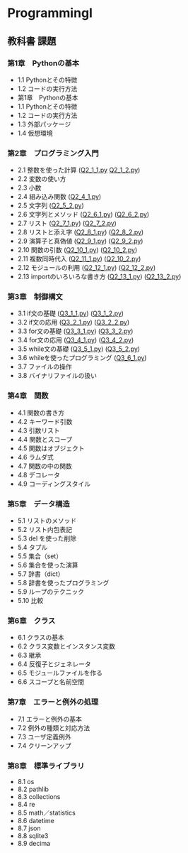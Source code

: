 # ProgrammingⅠ
## 教科書 課題
### 第1章　Pythonの基本
 - 1.1 Pythonとその特徴
 - 1.2 コードの実行方法
 - 第1章　Pythonの基本
 - 1.1 Pythonとその特徴
 - 1.2 コードの実行方法
 - 1.3 外部パッケージ
 - 1.4 仮想環境
### 第2章　プログラミング入門
 - 2.1 整数を使った計算 ([Q2_1_1.py](./CHAPTER02/Q2_1_1.py) [Q2_1_2.py](./CHAPTER02/Q2_1_2.py))
 - 2.2 変数の使い方 
 - 2.3 小数
 - 2.4 組み込み関数 ([Q2_4_1.py](./CHAPTER02/Q2_4_1.py))
 - 2.5 文字列 ([Q2_5_2.py](./CHAPTER02/Q2_5_2.py))
 - 2.6 文字列とメソッド ([Q2_6_1.py](./CHAPTER02/Q2_6_1.py)) ([Q2_6_2.py](./CHAPTER02/Q2_6_2.py))
 - 2.7 リスト ([Q2_7_1.py](./CHAPTER02/Q2_7_1.py)) ([Q2_7_2.py](./CHAPTER02/Q2_7_2.py))
 - 2.8 リストと添え字 ([Q2_8_1.py](./CHAPTER02/Q2_8_1.py)) ([Q2_8_2.py](./CHAPTER02/Q2_8_2.py))
 - 2.9 演算子と真偽値  ([Q2_9_1.py](./CHAPTER02/Q2_9_1.py)) ([Q2_9_2.py](./CHAPTER02/Q2_9_2.py))
 - 2.10 関数の引数  ([Q2_10_1.py](./CHAPTER02/Q2_10_1.py)) ([Q2_10_2.py](./CHAPTER02/Q2_10_2.py))
 - 2.11 複数同時代入 ([Q2_11_1.py](./CHAPTER02/Q2_11_1.py)) ([Q2_10_2.py](./CHAPTER02/Q2_10_2.py)) 
 - 2.12 モジュールの利用 ([Q2_12_1.py](./CHAPTER02/Q2_12_1.py)) ([Q2_12_2.py](./CHAPTER02/Q2_12_2.py)) 
 - 2.13 importのいろいろな書き方 ([Q2_13_1.py](./CHAPTER02/Q2_13_1.py)) ([Q2_13_2.py](./CHAPTER02/Q2_13_2.py)) 
### 第3章　制御構文
 - 3.1 if文の基礎 ([Q3_1_1.py](./CHAPTER03/Q3_1_1.py))  ([Q3_1_2.py](./CHAPTER03/Q3_1_2.py))
 - 3.2 if文の応用 ([Q3_2_1.py](./CHAPTER03/Q3_2_1.py)) ([Q3_2_2.py](./CHAPTER03/Q3_2_2.py))
 - 3.3 for文の基礎 ([Q3_3_1.py](./CHAPTER03/Q3_3_1.py)) ([Q3_3_2.py](./CHAPTER03/Q3_3_2.py))
 - 3.4 for文の応用  ([Q3_4_1.py](./CHAPTER03/Q3_4_1.py)) ([Q3_4_2.py](./CHAPTER03/Q3_4_2.py)) 
 - 3.5 while文の基礎  ([Q3_5_1.py](./CHAPTER03/Q3_5_1.py)) ([Q3_5_2.py](./CHAPTER03/Q3_5_2.py)) 
 - 3.6 whileを使ったプログラミング  ([Q3_6_1.py](./CHAPTER03/Q3_6_1.py)) 
 - 3.7 ファイルの操作
 - 3.8 バイナリファイルの扱い
### 第4章　関数
 - 4.1 関数の書き方
 - 4.2 キーワード引数
 - 4.3 引数リスト
 - 4.4 関数とスコープ
 - 4.5 関数はオブジェクト
 - 4.6 ラムダ式
 - 4.7 関数の中の関数
 - 4.8 デコレータ
 - 4.9 コーディングスタイル
### 第5章　データ構造
 - 5.1 リストのメソッド
 - 5.2 リスト内包表記
 - 5.3 del を使った削除
 - 5.4 タプル
 - 5.5 集合（set）
 - 5.6 集合を使った演算
 - 5.7 辞書（dict）
 - 5.8 辞書を使ったプログラミング
 - 5.9 ループのテクニック
 - 5.10 比較
### 第6章　クラス
 - 6.1 クラスの基本
 - 6.2 クラス変数とインスタンス変数
 - 6.3 継承
 - 6.4 反復子とジェネレータ
 - 6.5 モジュールファイルを作る
 - 6.6 スコープと名前空間
### 第7章　エラーと例外の処理
 - 7.1 エラーと例外の基本
 - 7.2 例外の種類と対応方法
 - 7.3 ユーザ定義例外
 - 7.4 クリーンアップ
### 第8章　標準ライブラリ
 - 8.1 os
 - 8.2 pathlib
 - 8.3 collections
 - 8.4 re
 - 8.5 math／statistics
 - 8.6 datetime
 - 8.7 json
 - 8.8 sqlite3
 - 8.9 decima
